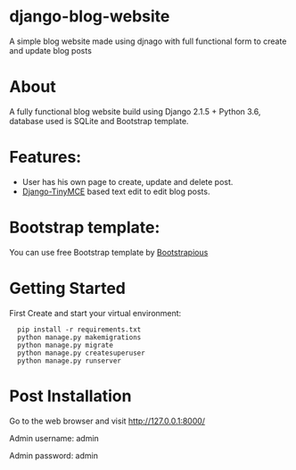 # django-blog-website
A simple blog website made using djnago with full functional form to create and update blog posts

# About
A fully functional blog website build using Django 2.1.5 + Python 3.6, database used is SQLite and Bootstrap template.

# Features:
* User has his own page to create, update and delete post.
* [Django-TinyMCE](https://django-tinymce.readthedocs.io/en/latest/installation.html) based text edit to edit blog posts.




# Bootstrap template:
You can use free Bootstrap template by [Bootstrapious](https://bootstrapious.com/p/bootstrap-blog)

# Getting Started

First Create and start your virtual environment:
```
  pip install -r requirements.txt
  python manage.py makemigrations
  python manage.py migrate
  python manage.py createsuperuser
  python manage.py runserver
```
# Post Installation
Go to the web browser and visit http://127.0.0.1:8000/

Admin username: admin

Admin password: admin
